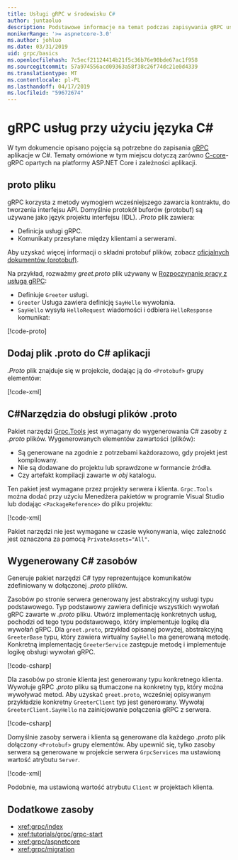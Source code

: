 ```yaml
---
title: Usługi gRPC w środowisku C#
author: juntaoluo
description: Podstawowe informacje na temat podczas zapisywania gRPC usług za pomocą C#.
monikerRange: '>= aspnetcore-3.0'
ms.author: johluo
ms.date: 03/31/2019
uid: grpc/basics
ms.openlocfilehash: 7c5ecf21124414b21f5c36b76e90bde67ac1f958
ms.sourcegitcommit: 57a974556acd09363a58f38c26f74dc21e0d4339
ms.translationtype: MT
ms.contentlocale: pl-PL
ms.lasthandoff: 04/17/2019
ms.locfileid: "59672674"
---
```

# <a name="grpc-services-with-c"></a>gRPC usług przy użyciu języka C\#

W tym dokumencie opisano pojęcia są potrzebne do zapisania [gRPC](https://grpc.io/docs/guides/) aplikacje w C#. Tematy omówione w tym miejscu dotyczą zarówno [C-core](https://grpc.io/blog/grpc-stacks)-gRPC opartych na platformy ASP.NET Core i zależności aplikacji.

## <a name="proto-file"></a>proto pliku

gRPC korzysta z metody wymogiem wcześniejszego zawarcia kontraktu, do tworzenia interfejsu API. Domyślnie protokół buforów (protobuf) są używane jako język projektu interfejsu (IDL). *.Proto* plik zawiera:

* Definicja usługi gRPC.
* Komunikaty przesyłane między klientami a serwerami.

Aby uzyskać więcej informacji o składni protobuf plików, zobacz [oficjalnych dokumentów (protobuf)](https://developers.google.com/protocol-buffers/docs/proto3).

Na przykład, rozważmy *greet.proto* plik używany w [Rozpoczynanie pracy z usługą gRPC](xref:tutorials/grpc/grpc-start):

* Definiuje `Greeter` usługi.
* `Greeter` Usługa zawiera definicję `SayHello` wywołania.
* `SayHello` wysyła `HelloRequest` wiadomości i odbiera `HelloResponse` komunikat:

[!code-proto[](~/tutorials/grpc/grpc-start/samples/GrpcGreeter/Protos/greet.proto)]

## <a name="add-a-proto-file-to-a-c-app"></a>Dodaj plik .proto do C\# aplikacji

*.Proto* plik znajduje się w projekcie, dodając ją do `<Protobuf>` grupy elementów:

[!code-xml[](~/tutorials/grpc/grpc-start/samples/GrpcGreeter/GrpcGreeter.csproj?highlight=2&range=7-11)]

## <a name="c-tooling-support-for-proto-files"></a>C#Narzędzia do obsługi plików .proto

Pakiet narzędzi [Grpc.Tools](https://www.nuget.org/packages/Grpc.Tools/) jest wymagany do wygenerowania C# zasoby z *.proto* plików. Wygenerowanych elementów zawartości (plików):

* Są generowane na zgodnie z potrzebami każdorazowo, gdy projekt jest kompilowany.
* Nie są dodawane do projektu lub sprawdzone w formancie źródła.
* Czy artefakt kompilacji zawarte w *obj* katalogu.

Ten pakiet jest wymagane przez projekty serwera i klienta. `Grpc.Tools` można dodać przy użyciu Menedżera pakietów w programie Visual Studio lub dodając `<PackageReference>` do pliku projektu:

[!code-xml[](~/tutorials/grpc/grpc-start/samples/GrpcGreeter/GrpcGreeter.csproj?highlight=1&range=17)]

Pakiet narzędzi nie jest wymagane w czasie wykonywania, więc zależność jest oznaczona za pomocą `PrivateAssets="All"`.

## <a name="generated-c-assets"></a>Wygenerowany C# zasobów

Generuje pakiet narzędzi C# typy reprezentujące komunikatów zdefiniowany w dołączonej *.proto* plików.

Zasobów po stronie serwera generowany jest abstrakcyjny usługi typu podstawowego. Typ podstawowy zawiera definicje wszystkich wywołań gRPC zawarte w *.proto* pliku. Utwórz implementację konkretnych usług, pochodzi od tego typu podstawowego, który implementuje logikę dla wywołań gRPC. Dla `greet.proto`, przykład opisanej powyżej, abstrakcyjną `GreeterBase` typu, który zawiera wirtualny `SayHello` ma generowaną metodę. Konkretną implementację `GreeterService` zastępuje metodę i implementuje logikę obsługi wywołań gRPC.

[!code-csharp[](~/tutorials/grpc/grpc-start/samples/GrpcGreeter/Services/GreeterService.cs?name=snippet)]

Dla zasobów po stronie klienta jest generowany typu konkretnego klienta. Wywołuje gRPC *.proto* pliku są tłumaczone na konkretny typ, który można wywoływać metod. Aby uzyskać `greet.proto`, wcześniej opisywanym przykładzie konkretny `GreeterClient` typ jest generowany. Wywołaj `GreeterClient.SayHello` na zainicjowanie połączenia gRPC z serwera.

[!code-csharp[](~/tutorials/grpc/grpc-start/samples/GrpcGreeterClient/Program.cs?highlight=5-8&name=snippet)]

Domyślnie zasoby serwera i klienta są generowane dla każdego *.proto* plik dołączony `<Protobuf>` grupy elementów. Aby upewnić się, tylko zasoby serwera są generowane w projekcie serwera `GrpcServices` ma ustawioną wartość atrybutu `Server`.

[!code-xml[](~/tutorials/grpc/grpc-start/samples/GrpcGreeter/GrpcGreeter.csproj?highlight=2&range=7-11)]

Podobnie, ma ustawioną wartość atrybutu `Client` w projektach klienta.

## <a name="additional-resources"></a>Dodatkowe zasoby

* <xref:grpc/index>
* <xref:tutorials/grpc/grpc-start>
* <xref:grpc/aspnetcore>
* <xref:grpc/migration>
